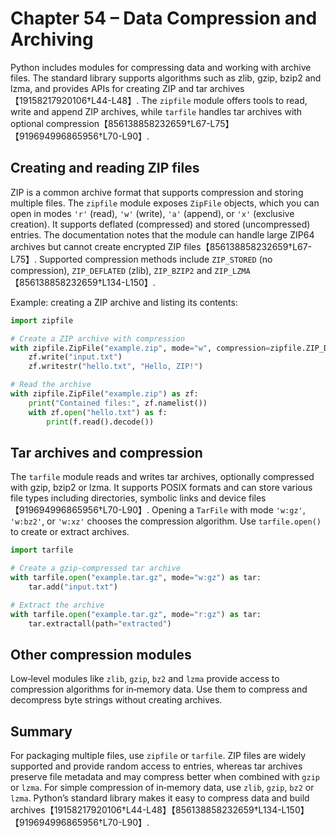 # Chapter 54 – Data Compression and Archiving

Python includes modules for compressing data and working with archive files.  The standard library supports algorithms such as zlib, gzip, bzip2 and lzma, and provides APIs for creating ZIP and tar archives【19158217920106†L44-L48】.  The `zipfile` module offers tools to read, write and append ZIP archives, while `tarfile` handles tar archives with optional compression【856138858232659†L67-L75】【919694996865956†L70-L90】.

## Creating and reading ZIP files

ZIP is a common archive format that supports compression and storing multiple files.  The `zipfile` module exposes `ZipFile` objects, which you can open in modes `'r'` (read), `'w'` (write), `'a'` (append), or `'x'` (exclusive creation).  It supports deflated (compressed) and stored (uncompressed) entries.  The documentation notes that the module can handle large ZIP64 archives but cannot create encrypted ZIP files【856138858232659†L67-L75】.  Supported compression methods include `ZIP_STORED` (no compression), `ZIP_DEFLATED` (zlib), `ZIP_BZIP2` and `ZIP_LZMA`【856138858232659†L134-L150】.

Example: creating a ZIP archive and listing its contents:

```python
import zipfile

# Create a ZIP archive with compression
with zipfile.ZipFile("example.zip", mode="w", compression=zipfile.ZIP_DEFLATED) as zf:
    zf.write("input.txt")
    zf.writestr("hello.txt", "Hello, ZIP!")

# Read the archive
with zipfile.ZipFile("example.zip") as zf:
    print("Contained files:", zf.namelist())
    with zf.open("hello.txt") as f:
        print(f.read().decode())
```

## Tar archives and compression

The `tarfile` module reads and writes tar archives, optionally compressed with gzip, bzip2 or lzma.  It supports POSIX formats and can store various file types including directories, symbolic links and device files【919694996865956†L70-L90】.  Opening a `TarFile` with mode `'w:gz'`, `'w:bz2'`, or `'w:xz'` chooses the compression algorithm.  Use `tarfile.open()` to create or extract archives.

```python
import tarfile

# Create a gzip‑compressed tar archive
with tarfile.open("example.tar.gz", mode="w:gz") as tar:
    tar.add("input.txt")

# Extract the archive
with tarfile.open("example.tar.gz", mode="r:gz") as tar:
    tar.extractall(path="extracted")
```

## Other compression modules

Low‑level modules like `zlib`, `gzip`, `bz2` and `lzma` provide access to compression algorithms for in‑memory data.  Use them to compress and decompress byte strings without creating archives.

## Summary

For packaging multiple files, use `zipfile` or `tarfile`.  ZIP files are widely supported and provide random access to entries, whereas tar archives preserve file metadata and may compress better when combined with `gzip` or `lzma`.  For simple compression of in‑memory data, use `zlib`, `gzip`, `bz2` or `lzma`.  Python’s standard library makes it easy to compress data and build archives【19158217920106†L44-L48】【856138858232659†L134-L150】【919694996865956†L70-L90】.